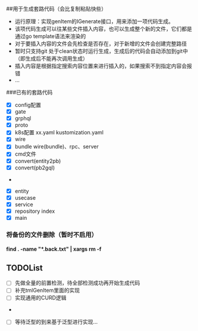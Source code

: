 ##用于生成套路代码（会比复制粘贴快些）
- 运行原理：实现genItem的IGenerate接口，用来添加一项代码生成。  
- 该项代码生成可以往某些文件插入内容，也可以生成整个新的文件，它们都是通过go template语法来渲染的  
- 对于要插入内容的文件会先检查是否存在，对于新增的文件会创建完整路径
- 暂时只支持git 处于clean状态时运行生成，生成后的代码会自动添加到git中（即生成后不能再次调用生成）
- 插入内容是根据指定搜索内容位置来进行插入的，如果搜索不到指定内容会报错
- ...

###已有的套路代码
- [x] config配置
- [x] gate
- [x] grphql
- [x] proto
- [x] k8s配置 xx.yaml kustomization.yaml
- [x] wire
- [x] bundle wire(bundle)、rpc、server
- [x] cmd文件
- [x] convert(entity2pb)
- [x] convert(pb2gql)
- 
- [x] entity
- [x] usecase
- [x] service
- [x] repository index
- [x] main

### 将备份的文件删除（暂时不启用）

#### find . -name "*.back.txt"  | xargs rm -f

## TODOList

- [ ] 先做全量的前置检测，待全部检测成功再开始生成代码
- [ ] 补充tmlGenItem里面的实现
- [ ] 实现通用的CURD逻辑
- 
- [ ] 等待泛型的到来基于泛型进行实现...
